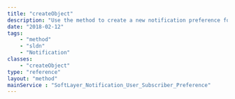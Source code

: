 ```yaml
---
title: "createObject"
description: "Use the method to create a new notification preference for a subscriber "
date: "2018-02-12"
tags:
    - "method"
    - "sldn"
    - "Notification"
classes:
    - "createObject"
type: "reference"
layout: "method"
mainService : "SoftLayer_Notification_User_Subscriber_Preference"
---
```

